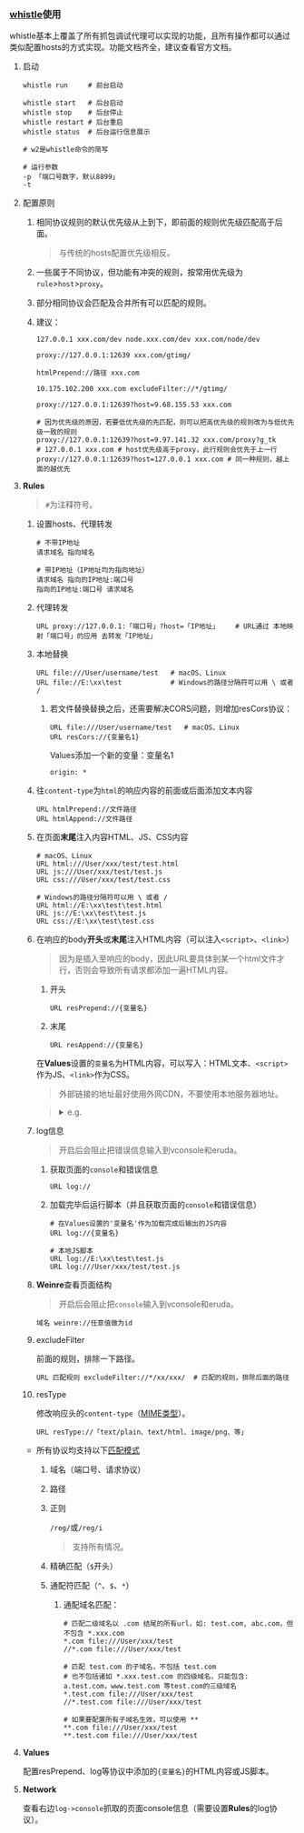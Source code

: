 ### [whistle](https://github.com/avwo/whistle)使用
whistle基本上覆盖了所有抓包调试代理可以实现的功能，且所有操作都可以通过类似配置hosts的方式实现。功能文档齐全，建议查看官方文档。

1. 启动

    ```shell
    whistle run     # 前台启动

    whistle start   # 后台启动
    whistle stop    # 后台停止
    whistle restart # 后台重启
    whistle status  # 后台运行信息展示

    # w2是whistle命令的简写

    # 运行参数
    -p 「端口号数字，默认8899」
    -t
    ```
2. 配置原则

    1. 相同协议规则的默认优先级从上到下，即前面的规则优先级匹配高于后面。

        >与传统的hosts配置优先级相反。
    2. 一些属于不同协议，但功能有冲突的规则，按常用优先级为`rule`>`host`>`proxy`。
    3. 部分相同协议会匹配及合并所有可以匹配的规则。
    4. 建议：

        ```text
        127.0.0.1 xxx.com/dev node.xxx.com/dev xxx.com/node/dev

        proxy://127.0.0.1:12639 xxx.com/gtimg/

        htmlPrepend://路径 xxx.com

        10.175.102.200 xxx.com excludeFilter://*/gtimg/

        proxy://127.0.0.1:12639?host=9.68.155.53 xxx.com

        # 因为优先级的原因，若要低优先级的先匹配，则可以把高优先级的规则改为与低优先级一致的规则
        proxy://127.0.0.1:12639?host=9.97.141.32 xxx.com/proxy?g_tk
        # 127.0.0.1 xxx.com # host优先级高于proxy，此行规则会优先于上一行
        proxy://127.0.0.1:12639?host=127.0.0.1 xxx.com # 同一种规则，越上面的越优先
        ```
3. **Rules**

    >`#`为注释符号。

    1. 设置hosts、代理转发

        ```text
        # 不带IP地址
        请求域名 指向域名

        # 带IP地址（IP地址均为指向地址）
        请求域名 指向的IP地址:端口号
        指向的IP地址:端口号 请求域名
        ```
    2. 代理转发

        ```text
        URL proxy://127.0.0.1:「端口号」?host=「IP地址」    # URL通过 本地映射「端口号」的应用 去转发「IP地址」
        ```
    3. 本地替换

        ```text
        URL file:///User/username/test   # macOS、Linux
        URL file://E:\xx\test            # Windows的路径分隔符可以用 \ 或者 /
        ```

        1. 若文件替换替换之后，还需要解决CORS问题，则增加resCors协议：

            ```text
            URL file:///User/username/test   # macOS、Linux
            URL resCors://{变量名1}
            ```

            Values添加一个新的变量：变量名1

            ```text
            origin: *
            ```
    4. 往`content-type`为`html`的响应内容的前面或后面添加文本内容

        ```text
        URL htmlPrepend://文件路径
        URL htmlAppend://文件路径
        ```
    5. 在页面**末尾**注入内容HTML、JS、CSS内容

        ```text
        # macOS、Linux
        URL html:///User/xxx/test/test.html
        URL js:///User/xxx/test/test.js
        URL css:///User/xxx/test/test.css

        # Windows的路径分隔符可以用 \ 或者 /
        URL html://E:\xx\test\test.html
        URL js://E:\xx\test\test.js
        URL css://E:\xx\test\test.css
        ```
    6. 在响应的body**开头**或**末尾**注入HTML内容（可以注入`<script>`、`<link>`）

        >因为是插入至响应的body，因此URL要具体到某一个html文件才行，否则会导致所有请求都添加一遍HTML内容。

        1. 开头

            ```text
            URL resPrepend://{变量名}
            ```
        2. 末尾

            ```text
            URL resAppend://{变量名}
            ```

        在**Values**设置的`变量名`为HTML内容，可以写入：HTML文本、`<script>`作为JS、`<link>`作为CSS。

        >外部链接的地址最好使用外网CDN，不要使用本地服务器地址。

        ><details>
        ><summary>e.g.</summary>
        >
        >```html
        ><!--在Values中写入vconsole-->
        ><script src="//res.wx.qq.com/mmbizwap/zh_CN/htmledition/js/vconsole/3.0.0/vconsole.min.js"></script>
        ><script>new VConsole()</script>
        >
        ><!--在Values中写入eruda-->
        ><script src="//cdn.jsdelivr.net/npm/eruda"></script>
        ><script>eruda.init()</script>
        >
        ><!--在Values中写入style-->
        ><style>
        >a {color: red;}
        ></style>
        >
        ><!--在Values中写入HTML内容-->
        ><p>这是whistle插入内容</p>
        >```
        ></details>
    7. log信息

        >开启后会阻止把错误信息输入到vconsole和eruda。

        1. 获取页面的`console`和错误信息

            ```text
            URL log://
            ```
        2. 加载完毕后运行脚本（并且获取页面的`console`和错误信息）

            ```text
            # 在Values设置的'变量名'作为加载完成后输出的JS内容
            URL log://{变量名}

            # 本地JS脚本
            URL log://E:\xx\test\test.js
            URL log:///User/xxx/test/test.js
            ```
    8. **Weinre**查看页面结构

        >开启后会阻止把`console`输入到vconsole和eruda。

        ```text
        域名 weinre://任意值做为id
        ```
    9. excludeFilter

        前面的规则，排除一下路径。

        ```text
        URL 匹配规则 excludeFilter://*/xx/xxx/  # 匹配的规则，排除后面的路径
        ```
    10. resType

        修改响应头的`content-type`（[MIME类型](https://developer.mozilla.org/zh-CN/docs/Web/HTTP/Basics_of_HTTP/MIME_types)）。

        ```text
        URL resType://「text/plain、text/html、image/png、等」
        ```

    - 所有协议均支持以下[匹配模式](https://wproxy.org/whistle/pattern.html)

        1. 域名（端口号、请求协议）
        2. 路径
        3. 正则

            `/reg/`或`/reg/i`

            >支持所有情况。
        4. 精确匹配（`$`开头）
        5. 通配符匹配（`^`、`$`、`*`）

            1. 通配域名匹配：

                ```test
                # 匹配二级域名以 .com 结尾的所有url，如: test.com, abc.com，但不包含 *.xxx.com
                *.com file:///User/xxx/test
                //*.com file:///User/xxx/test

                # 匹配 test.com 的子域名，不包括 test.com
                # 也不包括诸如 *.xxx.test.com 的四级域名，只能包含: a.test.com，www.test.com 等test.com的三级域名
                *.test.com file:///User/xxx/test
                //*.test.com file:///User/xxx/test

                # 如果要配置所有子域名生效，可以使用 **
                **.com file:///User/xxx/test
                **.test.com file:///User/xxx/test
                ```

4. **Values**

    配置resPrepend、log等协议中添加的`{变量名}`的HTML内容或JS脚本。
5. **Network**

    查看右边`log->console`抓取的页面console信息（需要设置**Rules**的log协议）。
